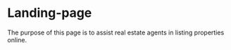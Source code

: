 # Landing-page
The purpose of this page is to assist real estate agents in listing properties online.
